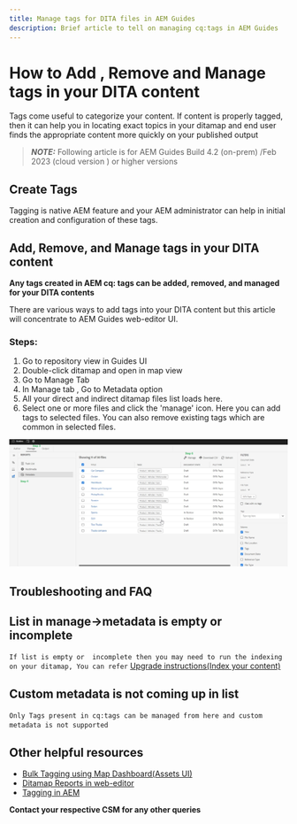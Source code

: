 ```yaml
---
title: Manage tags for DITA files in AEM Guides 
description: Brief article to tell on managing cq:tags in AEM Guides 
---
```


# How to Add , Remove and Manage  tags  in your  DITA  content 

Tags come useful to categorize your content. If content is properly tagged, then it can help you in locating  exact topics in your ditamap  and end user finds the appropriate content more quickly on your published output 

> **_NOTE:_**  Following article is for AEM Guides Build 4.2 (on-prem) /Feb 2023 (cloud version ) or higher versions


## Create Tags 

Tagging is native AEM feature and your AEM  administrator can help in initial creation and configuration of these tags.


## Add, Remove, and Manage tags in your DITA content 

**Any tags created in AEM cq: tags can be added, removed, and managed for your DITA contents**

There are various ways to add tags into your DITA content but this article will concentrate to AEM Guides web-editor UI.

### Steps:

1. Go to repository view in Guides UI
2. Double-click ditamap and open in map view
3. Go to Manage Tab
4. In Manage tab , Go to Metadata option
5. All your direct and indirect ditamap files list loads here. 
6. Select one or more files and click the 'manage' icon. Here you can add tags to selected files.
You can also remove existing tags which are common in selected files.

<img title="Manage tags in AEM Guides " alt="Manage Tags in DITA " src="ManageTags.jpg">

## Troubleshooting and FAQ

## List in manage->metadata is empty or incomplete 

`If list is empty or  incomplete then you may need to run the indexing on your ditamap, You can refer` [Upgrade instructions(Index your content)](https://experienceleague.adobe.com/docs/experience-manager-guides-learn/tutorials/install-guide/on-prem-ig/download-install-upgrade-aemg/upgrade-xml-documentation.html?lang=en#steps-to-index-the-existing-content-to-use-the-new-find-and-replace%3A)

## Custom metadata is not coming up in list 

`Only Tags present in cq:tags can be managed from here and custom metadata is not supported`




## Other helpful resources

- [Bulk Tagging using Map Dashboard(Assets UI)](https://experienceleague.adobe.com/docs/experience-manager-guides-learn/tutorials/user-guide/manaege-metadata/map-editor-bulk-tagging.html?lang=en)
- [Ditamap Reports in web-editor](https://experienceleague.adobe.com/docs/experience-manager-guides-learn/tutorials/user-guide/reports-aem-guide/reports-web-editor.html?lang=en)
- [Tagging in AEM](https://experienceleague.adobe.com/docs/experience-manager-learn/assets/configuring/tagging.html?lang=en)


**Contact your respective CSM for any other queries**

